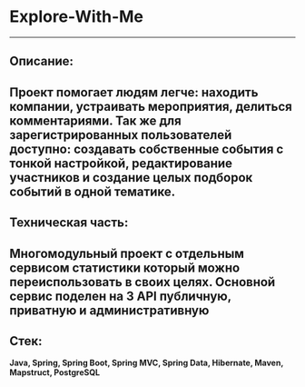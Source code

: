 # Explore-With-Me

---
##  Описание:

Проект помогает людям легче: находить компании, устраивать мероприятия,
делиться комментариями. Так же для зарегистрированных пользователей доступно:
создавать собственные события с тонкой настройкой, редактирование участников 
и создание целых подборок событий в одной тематике.
---
## Техническая часть:

Многомодульный проект с отдельным сервисом статистики который можно переиспользовать
в своих целях.
Основной сервис поделен на 3 API публичную, приватную и административную
---
## Стек:

**Java, Spring, Spring Boot, Spring MVC, Spring Data, Hibernate, Maven, Mapstruct,
PostgreSQL**

